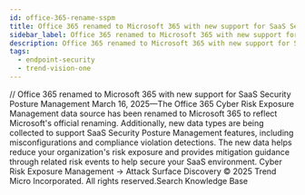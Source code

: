```yaml
---
id: office-365-rename-sspm
title: Office 365 renamed to Microsoft 365 with new support for SaaS Security Posture Management
sidebar_label: Office 365 renamed to Microsoft 365 with new support for SaaS Security Posture Management
description: Office 365 renamed to Microsoft 365 with new support for SaaS Security Posture Management
tags:
  - endpoint-security
  - trend-vision-one
---
```


/*<![CDATA[*/ $('#title').html($('meta[name=map-description]').attr('content')); /*]]>*/ Office 365 renamed to Microsoft 365 with new support for SaaS Security Posture Management March 16, 2025—The Office 365 Cyber Risk Exposure Management data source has been renamed to Microsoft 365 to reflect Microsoft's official renaming. Additionally, new data types are being collected to support SaaS Security Posture Management features, including misconfigurations and compliance violation detections. The new data helps reduce your organization's risk exposure and provides mitigation guidance through related risk events to help secure your SaaS environment. Cyber Risk Exposure Management → Attack Surface Discovery © 2025 Trend Micro Incorporated. All rights reserved.Search Knowledge Base